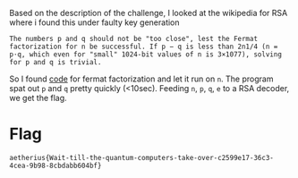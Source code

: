 Based on the description of the challenge, I looked at the wikipedia for RSA where i found this under faulty key generation
```
The numbers p and q should not be "too close", lest the Fermat factorization for n be successful. If p − q is less than 2n1/4 (n = p⋅q, which even for "small" 1024-bit values of n is 3×1077), solving for p and q is trivial.
```
So I found [code](./decrypt.py) for fermat factorization and let it run on `n`. The program spat out `p` and `q` pretty quickly (<10sec).
Feeding `n`, `p`, `q`, `e` to a RSA decoder, we get the flag.

# Flag
```aetherius{Wait-till-the-quantum-computers-take-over-c2599e17-36c3-4cea-9b98-8cbdabb604bf}```
